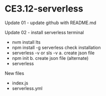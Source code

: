 # CE3.12-serverless

Update 01 - update github with README.md

Update 02 - install serverless
terminal 
- nvm install lts 
- npm install -g serverless
check installation 
- serverless -v or sls -v
a. create json file
- npm init
b. create json file (alternate)
- serverless

New files
- index.js
- serverless.yml